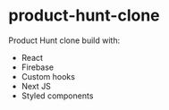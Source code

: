 # product-hunt-clone

Product Hunt clone build with:
- React
- Firebase
- Custom hooks
- Next JS
- Styled components
